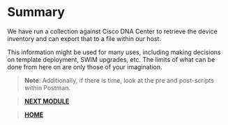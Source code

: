 # Summary

We have run a collection against Cisco DNA Center to retrieve the device inventory and can export that to a file within our host. 

This information might be used for many uses, including making decisions on template deployment, SWIM upgrades, etc. The limits of what can be done from here on are only those of your imagination.

> **Note**: Additionally, if there is time, look at the pre and post-scripts within Postman.

> [**NEXT MODULE**](../dnac-7-cmd-run/01-intro.md)

> [**HOME**](../README.md)
